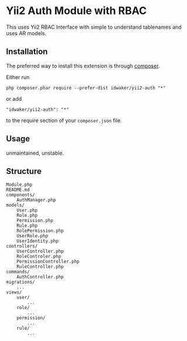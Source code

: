 Yii2 Auth Module with RBAC
==========================
This uses Yii2 RBAC Interface with simple to understand tablenames and uses AR models.

Installation
------------

The preferred way to install this extension is through [composer](http://getcomposer.org/download/).

Either run

```
php composer.phar require --prefer-dist idwaker/yii2-auth "*"
```

or add

```
"idwaker/yii2-auth": "*"
```

to the require section of your `composer.json` file.


Usage
-----

unmaintained, unstable.

Structure
---------

    Module.php
    README.md
    components/
        AuthManager.php
    models/
        User.php
        Role.php
        Permission.php
        Rule.php
        RolePermission.php
        UserRole.php
        UserIdentity.php
    controllers/
        UserController.php
        RoleControler.php
        PermissionController.php
        RuleController.php
    commands/
        AuthController.php
    migrations/
        ...
    views/
        user/
            ...
        role/
            ...
        permission/
            ...
        rule/
            ...
